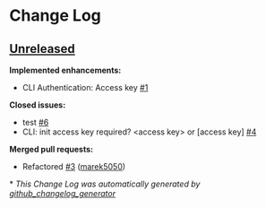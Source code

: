 # Change Log

## [Unreleased](https://github.com/NGDeployio/ngDeploy/tree/HEAD)

**Implemented enhancements:**

- CLI Authentication: Access key  [\#1](https://github.com/NGDeployio/ngDeploy/issues/1)

**Closed issues:**

- test [\#6](https://github.com/NGDeployio/ngDeploy/issues/6)
- CLI: init access key required? \<access key\> or \[access key\] [\#4](https://github.com/NGDeployio/ngDeploy/issues/4)

**Merged pull requests:**

- Refactored [\#3](https://github.com/NGDeployio/ngDeploy/pull/3) ([marek5050](https://github.com/marek5050))



\* *This Change Log was automatically generated by [github_changelog_generator](https://github.com/skywinder/Github-Changelog-Generator)*
